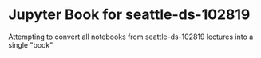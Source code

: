 # Jupyter Book for seattle-ds-102819

Attempting to convert all notebooks from seattle-ds-102819 lectures into a single "book"

